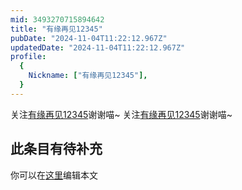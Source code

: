 ```yaml
---
mid: 3493270715894642
title: "有缘再见12345"
pubDate: "2024-11-04T11:22:12.967Z"
updatedDate: "2024-11-04T11:22:12.967Z"
profile:
  {
    Nickname: ["有缘再见12345"],
  }
---
```


关注[有缘再见12345](https://space.bilibili.com/3493270715894642)谢谢喵~ 关注[有缘再见12345](https://space.bilibili.com/3493270715894642)谢谢喵~

## 此条目有待补充
你可以在[这里](https://github.com/Yuhanawa/VTuber.ICU/edit/master/src/content/v/有缘再见12345/index.md)编辑本文
